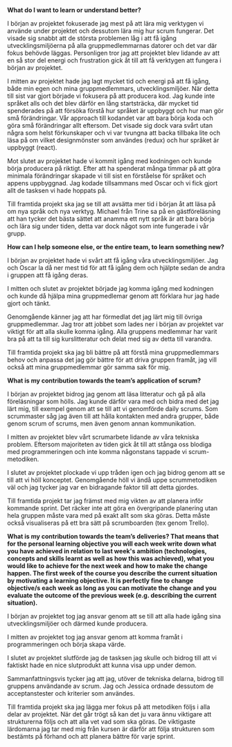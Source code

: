 **What do I want to learn or understand better?**

I början av projektet fokuserade jag mest på att lära mig verktygen vi använde under projektet och dessutom lära mig hur scrum fungerar.
Det visade sig snabbt att de största problemen låg i att få igång utvecklingsmiljöerna på alla gruppmedlemmarnas datorer och det var där fokus behövde läggas.
Personligen tror jag att projektet blev lidande av att en så stor del energi och frustration gick åt till att få verktygen att fungera i början av projektet.

I mitten av projektet hade jag lagt mycket tid och energi på att få igång, både min egen och mina gruppmedlemmars, utvecklingsmiljöer.
När detta till sist var gjort började vi fokusera på att producera kod. Jag kunde inte språket alls och det blev därför en lång startsträcka, där mycket tid spenderades på att försöka förstå hur språket är uppbyggt och hur man gör små förändringar.
Vår approach till kodandet var att bara börja koda och göra små förändringar allt eftersom. Det visade sig dock vara svårt utan några som helst förkunskaper och vi var tvungna att backa tillbaka lite och läsa på om vilket designmönster som användes (redux) och hur språket är uppbyggt (react).

Mot slutet av projektet hade vi kommit igång med kodningen och kunde börja producera på riktigt. Efter att ha spenderat många timmar på att göra minimala förändringar skapade vi till sist en förståelse för språket och appens uppbyggnad. Jag kodade tillsammans med Oscar och vi fick gjort allt de tasksen vi hade hoppats på.

Till framtida projekt ska jag se till att avsätta mer tid i början åt att läsa på om nya språk och nya verktyg. Michael från Trine sa på en gästföreläsning att han tycker det bästa sättet att anamma ett nytt språk är att bara börja och lära sig under tiden, detta var dock något som inte fungerade i vår grupp.


**How can I help someone else, or the entire team, to learn something new?**

I början av projektet hade vi svårt att få igång våra utvecklingsmiljöer. Jag och Oscar la då ner mest tid för att få igång dem och hjälpte sedan de andra i gruppen att få igång deras.

I mitten och slutet av projektet började jag komma igång med kodningen och kunde då hjälpa mina gruppmedlemar genom att förklara hur jag hade gjort och tänkt.

Genomgående känner jag att har förmedlat det jag lärt mig till övriga gruppmedlemmar. Jag tror att jobbet som lades ner i början av projektet var viktigt för att alla skulle komma igång. Alla gruppens medlemmar har varit bra på att ta till sig kurslitteratur och delat med sig av detta till varandra.

Till framtida projekt ska jag bli bättre på att förstå mina gruppmedlemmars behov och anpassa det jag gör bättre för att driva gruppen framåt, jag vill också att mina gruppmedlemmar gör samma sak för mig.


**What is my contribution towards the team’s application of scrum?**

I början av projektet bidrog jag genom att läsa litteratur och gå på alla föreläsningar som hölls. Jag kunde därför vara med och bidra med det jag lärt mig, till exempel genom att se till att vi genomförde daily scrums. Som scrummaster såg jag även till att hålla kontakten med andra grupper, både genom scrum of scrums, men även genom annan kommunikation.

I mitten av projektet blev vårt scrumarbete lidande av våra tekniska problem. Eftersom majoriteten av tiden gick åt till att stånga oss blodiga med programmeringen och inte komma någonstans tappade vi scrum-metodiken. 

I slutet av projektet plockade vi upp tråden igen och jag bidrog genom att se till att vi höll konceptet. Genomgående höll vi ändå uppe scrummetodiken väl och jag tycker jag var en bidragande faktor till att detta gjordes.

Till framtida projekt tar jag främst med mig vikten av att planera inför kommande sprint. Det räcker inte att göra en övergripande planering utan hela gruppen måste vara med på exakt allt som ska göras. Detta måste också visualiseras på ett bra sätt på scrumboarden (tex genom Trello).


**What is my contribution towards the team’s deliveries? That means that for the personal learning objective you will each week write down what you have achieved in relation to last week's ambition (technologies, concepts and skills learnt as well as how this was achieved), what you would like to achieve for the next week and how to make the change happen. The first week of the course you describe the current situation by motivating a learning objective. It is perfectly fine to change objective/s each week as long as you can motivate the change and you evaluate the outcome of the previous week (e.g. describing the current situation).**

I början av projektet tog jag ansvar genom att se till att alla hade igång sina utvecklingsmiljöer och därmed kunde producera.

I mitten av projektet tog jag ansvar genom att komma framåt i programmeringen och börja skapa värde.

I slutet av projektet slutförde jag de tasksen jag skulle och bidrog till att vi faktiskt hade en nice slutprodukt att kunna visa upp under demon.

Sammanfattningsvis tycker jag att jag, utöver de tekniska delarna, bidrog till gruppens användande av scrum. Jag och Jessica ordnade dessutom de acceptanstester och kriterier som användes.

Till framtida projekt ska jag lägga mer fokus på att metodiken följs i alla delar av projektet. När det går trögt så kan det ju vara ännu viktigare att strukturerna följs och att alla vet vad som ska göras.
De viktigaste lärdomarna jag tar med mig från kursen är därför att följa strukturen som bestämts på förhand och att planera bättre för varje sprint.
